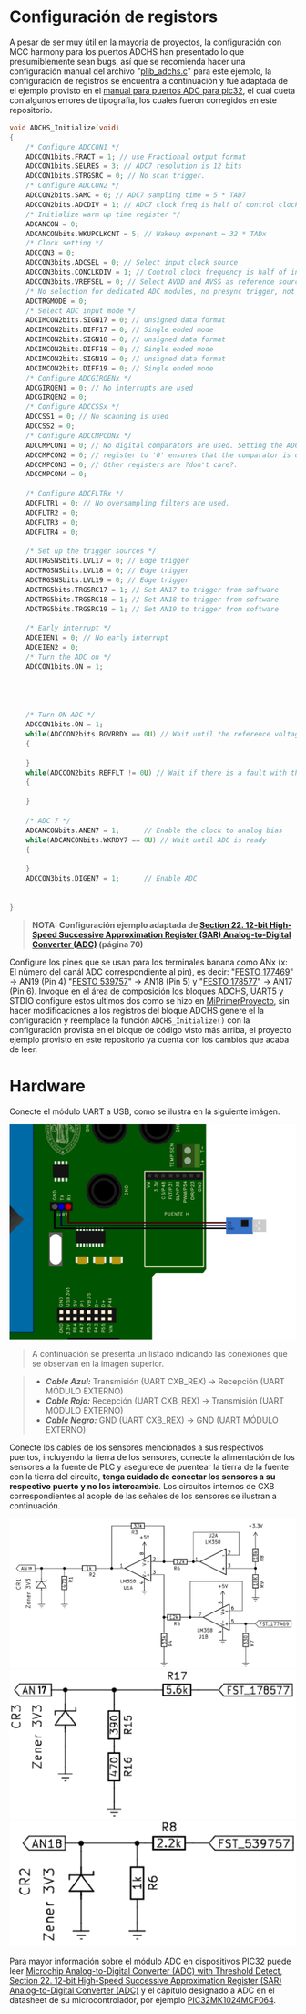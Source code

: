 # Configuración de registors

A pesar de ser muy útil en la mayoria de proyectos, la configuración con MCC harmony para los puertos ADCHS han presentado lo que presumiblemente sean bugs, así que se recomienda hacer una configuración manual del archivo "[plib_adchs.c](https://github.com/CXBRexDevs/Codigos-ejemplo-CXB/blob/main/ADC18/firmware/src/config/default/peripheral/adchs/plib_adchs.c)" para este ejemplo, la configuración de registros se encuentra a continuación y fué adaptada de el ejemplo provisto en el [manual para puertos ADC para pic32](https://ww1.microchip.com/downloads/en/DeviceDoc/Section22._12-bit_HS_SAR_ADC_FRM_DS60001344E.pdf), el cual cueta con algunos errores de tipografia, los cuales fueron corregidos en este repositorio.

```C
void ADCHS_Initialize(void)
{
    /* Configure ADCCON1 */
    ADCCON1bits.FRACT = 1; // use Fractional output format
    ADCCON1bits.SELRES = 3; // ADC7 resolution is 12 bits
    ADCCON1bits.STRGSRC = 0; // No scan trigger.
    /* Configure ADCCON2 */
    ADCCON2bits.SAMC = 6; // ADC7 sampling time = 5 * TAD7
    ADCCON2bits.ADCDIV = 1; // ADC7 clock freq is half of control clock = TAD7
    /* Initialize warm up time register */
    ADCANCON = 0;
    ADCANCONbits.WKUPCLKCNT = 5; // Wakeup exponent = 32 * TADx
    /* Clock setting */
    ADCCON3 = 0;
    ADCCON3bits.ADCSEL = 0; // Select input clock source
    ADCCON3bits.CONCLKDIV = 1; // Control clock frequency is half of input clock
    ADCCON3bits.VREFSEL = 0; // Select AVDD and AVSS as reference source
    /* No selection for dedicated ADC modules, no presync trigger, not sync sampling */
    ADCTRGMODE = 0;
    /* Select ADC input mode */
    ADCIMCON2bits.SIGN17 = 0; // unsigned data format
    ADCIMCON2bits.DIFF17 = 0; // Single ended mode
    ADCIMCON2bits.SIGN18 = 0; // unsigned data format
    ADCIMCON2bits.DIFF18 = 0; // Single ended mode
    ADCIMCON2bits.SIGN19 = 0; // unsigned data format
    ADCIMCON2bits.DIFF19 = 0; // Single ended mode
    /* Configure ADCGIRQENx */
    ADCGIRQEN1 = 0; // No interrupts are used
    ADCGIRQEN2 = 0;
    /* Configure ADCCSSx */
    ADCCSS1 = 0; // No scanning is used
    ADCCSS2 = 0;
    /* Configure ADCCMPCONx */
    ADCCMPCON1 = 0; // No digital comparators are used. Setting the ADCCMPCONx
    ADCCMPCON2 = 0; // register to '0' ensures that the comparator is disabled.
    ADCCMPCON3 = 0; // Other registers are ?don't care?.
    ADCCMPCON4 = 0;

    /* Configure ADCFLTRx */
    ADCFLTR1 = 0; // No oversampling filters are used.
    ADCFLTR2 = 0;
    ADCFLTR3 = 0;
    ADCFLTR4 = 0;

    /* Set up the trigger sources */
    ADCTRGSNSbits.LVL17 = 0; // Edge trigger
    ADCTRGSNSbits.LVL18 = 0; // Edge trigger
    ADCTRGSNSbits.LVL19 = 0; // Edge trigger
    ADCTRG5bits.TRGSRC17 = 1; // Set AN17 to trigger from software
    ADCTRG5bits.TRGSRC18 = 1; // Set AN18 to trigger from software
    ADCTRG5bits.TRGSRC19 = 1; // Set AN19 to trigger from software

    /* Early interrupt */
    ADCEIEN1 = 0; // No early interrupt
    ADCEIEN2 = 0;
    /* Turn the ADC on */
    ADCCON1bits.ON = 1;




    /* Turn ON ADC */
    ADCCON1bits.ON = 1;
    while(ADCCON2bits.BGVRRDY == 0U) // Wait until the reference voltage is ready
    {

    }
    while(ADCCON2bits.REFFLT != 0U) // Wait if there is a fault with the reference voltage
    {

    }

    /* ADC 7 */
    ADCANCONbits.ANEN7 = 1;      // Enable the clock to analog bias
    while(ADCANCONbits.WKRDY7 == 0U) // Wait until ADC is ready
    {

    }
    ADCCON3bits.DIGEN7 = 1;      // Enable ADC


}
```

> **NOTA: Configuración ejemplo adaptada de [Section 22. 12-bit High-Speed Successive Approximation
> Register (SAR) Analog-to-Digital Converter (ADC)](https://ww1.microchip.com/downloads/en/DeviceDoc/Section22._12-bit_HS_SAR_ADC_FRM_DS60001344E.pdf) (página 70)**

Configure los pines que se usan para los terminales banana como ANx (x: El número del canál ADC correspondiente al pin), es decir: "[FESTO 177469](https://ip.festo-didactic.com/InfoPortal/DataSheets/INT/177469_en_v2.0_Analog_ultrasonic_distance_sensor.pdf)" &rarr; AN19 (Pin 4) "[FESTO 539757](https://ip.festo-didactic.com/InfoPortal/DataSheets/INT/539757_es_v2.0_Sensor_de_presi%C3%B3n_SDE1.pdf)" &rarr; AN18 (Pin 5) y "[FESTO 178577](https://ip.festo-didactic.com/InfoPortal/DataSheets/INT/178577_en_v2.0_Proximity_sensor_optical.pdf)" &rarr; AN17 (Pin 6). Invoque en el área de composición los bloques ADCHS, UART5 y STDIO configure estos ultimos dos como se hizo en [MiPrimerProyecto](https://github.com/CXBRexDevs/Codigos-ejemplo-CXB/tree/main/MiPrimerProyecto), sin hacer modificaciones a los registros del bloque ADCHS genere el la configuración y reemplace la función ```ADCHS_Initialize()``` con la configuración provista en el bloque de código visto más arriba, el proyecto ejemplo provisto en este repositorio ya cuenta con los cambios que acaba de leer.

# Hardware

Conecte el módulo UART a USB, como se ilustra en la siguiente imágen.

![](https://github.com/CXBRexDevs/Codigos-ejemplo-CXB/blob/main/images/CXBUART.png?raw=true)

> A continuación se presenta un listado indicando las conexiones que se observan en la imagen superior.

> + ***Cable Azul:*** Transmisión (UART CXB_REX) → Recepción (UART MÓDULO EXTERNO)
> + ***Cable Rojo:*** Recepción (UART CXB_REX) → Transmisión (UART MÓDULO EXTERNO)
> + ***Cable Negro:*** GND (UART CXB_REX) → GND (UART MÓDULO EXTERNO)

Conecte los cables de los sensores mencionados a sus respectivos puertos, incluyendo la tierra de los sensores, conecte la alimentación de los sensores a la fuente de PLC y asegurece de puentear la tierra de la fuente con la tierra del circuito, **tenga cuidado de conectar los sensores a su respectivo puerto y no los intercambie**. Los circuitos internos de CXB correspondientes al acople de las señales de los sensores se ilustran a continuación.

![](https://github.com/CXBRexDevs/Codigos-ejemplo-CXB/blob/main/images/OpAmps.png?raw=true)
![](https://github.com/CXBRexDevs/Codigos-ejemplo-CXB/blob/main/images/DivTens1.png?raw=true)
![](https://github.com/CXBRexDevs/Codigos-ejemplo-CXB/blob/main/images/DivTens2.png?raw=true)

Para mayor información sobre el módulo ADC en dispositivos PIC32 puede leer [Microchip Analog-to-Digital Converter (ADC) with Threshold Detect](https://ww1.microchip.com/downloads/en/DeviceDoc/60001359b.pdf), [Section 22. 12-bit High-Speed Successive Approximation
Register (SAR) Analog-to-Digital Converter (ADC)](https://ww1.microchip.com/downloads/en/DeviceDoc/Section22._12-bit_HS_SAR_ADC_FRM_DS60001344E.pdf) y el cápitulo designado a ADC en el datasheet de su microcontrolador, por ejemplo [PIC32MK1024MCF064](https://ww1.microchip.com/downloads/en/DeviceDoc/PIC32MK_GP_MC_Familly_Datasheet_60001402G.pdf#G26.1079552).
